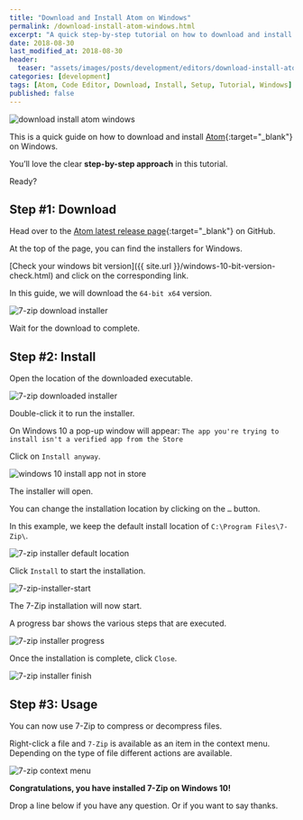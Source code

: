 ```yaml
---
title: "Download and Install Atom on Windows"
permalink: /download-install-atom-windows.html
excerpt: "A quick step-by-step tutorial on how to download and install Atom on Windows 10."
date: 2018-08-30
last_modified_at: 2018-08-30
header:
  teaser: "assets/images/posts/development/editors/download-install-atom-windows.png"
categories: [development]
tags: [Atom, Code Editor, Download, Install, Setup, Tutorial, Windows]
published: false
---
```


<img src="{{ site.url }}/assets/images/posts/development/editors/download-install-atom-windows.png" alt="download install atom windows" class="align-right title-image">

This is a quick guide on how to download and install [Atom](https://atom.io/){:target="_blank"} on Windows.

You’ll love the clear **step-by-step approach** in this tutorial.

Ready?

## Step #1: Download

Head over to the [Atom latest release page](https://github.com/atom/atom/releases/latest){:target="_blank"} on GitHub.

At the top of the page, you can find the installers for Windows.

[Check your windows bit version]({{ site.url }}/windows-10-bit-version-check.html) and click on the corresponding link.

In this guide, we will download the `64-bit x64` version.

<img src="{{ site.url }}/assets/images/posts/development/editors/7-zip-download-installer.png" alt="7-zip download installer">

Wait for the download to complete.

## Step #2: Install

Open the location of the downloaded executable.

<img src="{{ site.url }}/assets/images/posts/development/editors/7-zip-downloaded-installer.png" alt="7-zip downloaded installer">

Double-click it to run the installer.

On Windows 10 a pop-up window will appear: `The app you're trying to install isn't a verified app from the Store`

Click on `Install anyway`.

<img src="{{ site.url }}/assets/images/posts/windows-10-install-app-not-in-store.png" alt="windows 10 install app not in store">

The installer will open.

You can change the installation location by clicking on the `…` button.

In this example, we keep the default install location of `C:\Program Files\7-Zip\`.

<img src="{{ site.url }}/assets/images/posts/development/editors/7-zip-installer-default-location.png" alt="7-zip installer default location">

Click `Install` to start the installation.

<img src="{{ site.url }}/assets/images/posts/development/editors/7-zip-installer-start.png" alt="7-zip-installer-start">

The 7-Zip installation will now start.

A progress bar shows the various steps that are executed.

<img src="{{ site.url }}/assets/images/posts/development/editors/7-zip-installer-progress.png" alt="7-zip installer progress">

Once the installation is complete, click `Close`.

<img src="{{ site.url }}/assets/images/posts/development/editors/7-zip-installer-finish.png" alt="7-zip installer finish">

## Step #3: Usage

You can now use 7-Zip to compress or decompress files.

Right-click a file and `7-Zip` is available as an item in the context menu. Depending on the type of file different actions are available.

<img src="{{ site.url }}/assets/images/posts/development/editors/7-zip-context-menu.png" alt="7-zip context menu">

**Congratulations, you have installed 7-Zip on Windows 10!**

Drop a line below if you have any question. Or if you want to say thanks.
